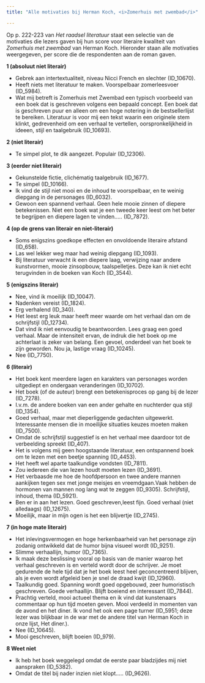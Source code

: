 ```yaml
---
title: "Alle motivaties bij Herman Koch, <i>Zomerhuis met zwembad</i>"

---
```


Op p. 222-223 van *Het raadsel literatuur* staat een selectie van de motivaties die lezers gaven bij hun score voor literaire kwaliteit van *Zomerhuis met zwembad* van Herman Koch. Hieronder staan alle motivaties weergegeven, per score die de respondenten aan de roman gaven.

**1 (absoluut niet literair)**

- Gebrek aan intertextualiteit, niveau Nicci French en slechter (ID_10670).
- Heeft niets met literatuur te maken. Voorspelbaar zomerleesvoer (ID_5984).
- Wat mij betreft is Zomerhuis met Zwembad een typisch voorbeeld van een boek dat is geschreven volgens een bepaald concept. Een boek dat is geschreven puur en alleen om een hoge notering in de bestsellerlijst te bereiken. Literatuur is voor mij een tekst waarin een originele stem klinkt, gedrevenheid om een verhaal te vertellen, oorspronkelijkheid in ideeen, stijl en taalgebruik (ID_10693).

**2 (niet literair)**

- Te simpel plot, te dik aangezet. Populair (ID_12306).

**3 (eerder niet literair)**

- Gekunstelde fictie, clichématig taalgebruik (ID_1677).
- Te simpel (ID_10166).
- Ik vind de stijl niet mooi en de inhoud te voorspelbaar, en te weinig diepgang in de personages (ID_6032).
- Gewoon een spannend verhaal. Geen hele mooie zinnen of diepere betekenissen. Niet een boek wat je een tweede keer leest om het beter te begrijpen en diepere lagen te vinden..... (ID_7872).

**4 (op de grens van literair en niet-literair)**

- Soms enigszins goedkope effecten en onvoldoende literaire afstand (ID_658).
- Las wel lekker weg maar had weinig diepgang (ID_1093).
- Bij literatuur verwacht ik een diepere laag, verwijzing naar andere kunstvormen, mooie zinsopbouw, taalspelletjes. Deze kan ik niet echt terugvinden in de boeken van Koch (ID_3544).

**5 (enigszins literair)**

- Nee, vind ik moeilijk (ID_10047).
- Nadenken vereist (ID_1824).
- Erg verhalend (ID_340).
- Het leest erg leuk maar heeft meer waarde om het verhaal dan om de schrijfstijl (ID_12734).
- Dat vind ik niet eenvoudig te beantwoorden. Lees graag een goed verhaal. Maar de intensiteit ervan, de indruk die het boek op me achterlaat is zeker van belang. Een gevoel, onderdeel van het boek te zijn geworden. Nou ja, lastige vraag (ID_10245).
- Nee (ID_7750).

**6 (literair)**

- Het boek kent meerdere lagen en karakters van personages worden uitgediept en ondergaan veranderingen (ID_10702).
- Het boek (of de auteur) brengt een betekenisproces op gang bij de lezer (ID_7278).
- I.v.m. de andere boeken van een ander gehalte en nuchterder qua stijl (ID_1354).
- Goed verhaal, maar met dieperliggende gedachten uitgewerkt. Interessante mensen die in moeilijke situaties keuzes moeten maken (ID_7500).
- Omdat de schrijfstijl suggestief is en het verhaal mee daardoor tot de verbeelding spreekt (ID_407).
- Het is volgens mij geen hoogstaande literatuur, een ontspannend boek om te lezen met een beetje spanning (ID_4453).
- Het heeft wel aparte taalkundige vondsten (ID_7811).
- Zou iedereen die van lezen houdt moeten lezen (ID_3691).
- Het verbaasde me hoe de hoofdpersoon en twee andere mannen aankijken tegen sex met jonge meisjes en vreemdgaan.Vaak hebben de hormonen van mannen nog lang wat te zeggen (ID_9305). Schrijfstijl, inhoud, thema (ID_5921).
- Ben er in aan het lezen. Goed geschreven,leest fijn. Goed verhaal (niet alledaags) (ID_12675).
- Moeilijk, maar in mijn ogen is het een blijvertje (ID_2745).

**7 (in hoge mate literair)**

- Het inlevingsvermogen en hoge herkenbaarheid van het personage zijn zodanig ontwikkeld dat de humor bijna visueel wordt (ID_9251).
- Slimme verhaallijn, humor (ID_7365).
- Ik maak deze beslissing vooral op basis van de manier waarop het verhaal geschreven is en verteld wordt door de schrijver. Je moet gedurende de hele tijd dat je het boek leest heel geconcentreerd blijven, als je even wordt afgeleid ben je snel de draad kwijt (ID_12960).
- Taalkundig goed. Spanning wordt goed opgebouwd, zeer humoristisch geschreven. Goede verhaallijn. Blijft boeiend en interessant (ID_7844).
- Prachtig verteld, mooi actueel thema en ik vind dat kunstenaars commentaar op hun tijd moeten geven. Mooi verdeeld in momenten van de avond en het diner. Ik vond het ook een page turner (ID_5951; deze lezer was blijkbaar in de war met de andere titel van Herman Koch in onze lijst, Het diner.).
- Nee (ID_10645).
- Mooi geschreven, blijft boeien (ID_979).

**8 Weet niet**

- Ik heb het boek weggelegd omdat de eerste paar bladzijdes mij niet aanspraken (ID_5382).
- Omdat de titel bij nader inzien niet klopt..... (ID_9626).

<!-- **Hoe zijn de metingen te repliceren?**
VOORBEELDQUERY HIER! -->
